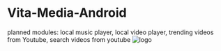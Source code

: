 # Vita-Media-Android
planned modules: local music player, local video player, trending videos from Youtube, search videos from youtube
![logo](https://cloud.githubusercontent.com/assets/22739177/22852577/7100908c-eff3-11e6-8661-4cce6c670c1e.png)
